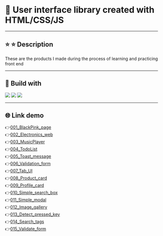 # :raising_hand: User interface library created with HTML/CSS/JS

---

## ⭐ :star: Description

These are the products I made during the process of learning and practicing front end

---

## :wrench: Build with

<img src="https://img.shields.io/badge/html5%20-%23E34F26.svg?&style=for-the-badge&logo=html5&logoColor=white"/> <img src="https://img.shields.io/badge/css3%20-%231572B6.svg?&style=for-the-badge&logo=css3&logoColor=white"/> <img src="https://img.shields.io/badge/javascript%20-%23323330.svg?&style=for-the-badge&logo=javascript&logoColor=%23F7DF1E"/>

---

## :globe_with_meridians: Link demo

:point_right:[001_BlackPink_page](https://huyhoang-doit.github.io/blackpink_page/)<br>
:point_right:[002_Electronics_web](https://huyhoang-doit.github.io/electronics_web/)<br>
:point_right:[003_MusicPlayer](https://huyhoang-doit.github.io/Music_player/)<br>
:point_right:[004_TodoList](https://huyhoang-doit.github.io/TodoList_using_JavaScript/)<br>
:point_right:[005_Toast_message](https://huyhoang-doit.github.io/Toast_message/)<br>
:point_right:[006_Validation_form](https://huyhoang-doit.github.io/Validation_form_js/)<br>
:point_right:[007_Tab_UI](https://huyhoang-doit.github.io/Tabs_UI/)<br>
:point_right:[008_Product_card](https://huyhoang-doit.github.io/Product_card/)<br>
:point_right:[009_Profile_card](https://huyhoang-doit.github.io/Profile_card/)<br>
:point_right:[010_Simple_search_box](https://huyhoang-doit.github.io/Simple_search_box/)<br>
:point_right:[011_Simple_modal](https://huyhoang-doit.github.io/Modal_show/)<br>
:point_right:[012_Image_gallery](https://huyhoang-doit.github.io/Image_gallery/)<br>
:point_right:[013_Detect_pressed_key](https://huyhoang-doit.github.io/Detect_pressed_key/)<br>
:point_right:[014_Search_tags](https://huyhoang-doit.github.io/Search_tags/)<br>
:point_right:[015_Validate_form](https://huyhoang-doit.github.io/Validation_form_simple/)<br>
